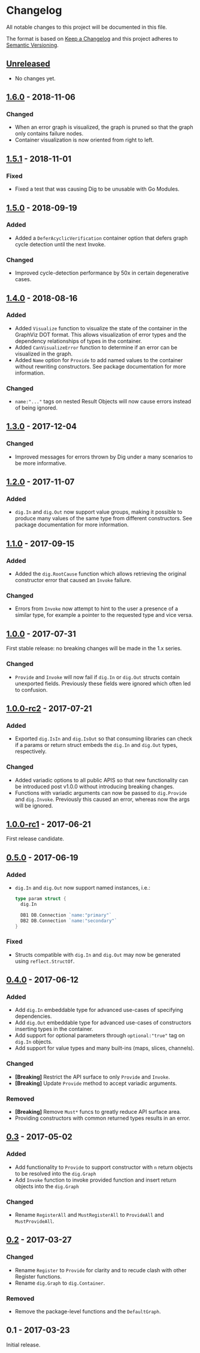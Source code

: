 # Changelog
All notable changes to this project will be documented in this file.

The format is based on [Keep a Changelog](http://keepachangelog.com/en/1.0.0/)
and this project adheres to [Semantic Versioning](http://semver.org/spec/v2.0.0.html).

## [Unreleased]

- No changes yet.

## [1.6.0] - 2018-11-06
### Changed
- When an error graph is visualized, the graph is pruned so that the graph only
  contains failure nodes.
- Container visualization is now oriented from right to left.

## [1.5.1] - 2018-11-01
### Fixed
- Fixed a test that was causing Dig to be unusable with Go Modules.

## [1.5.0] - 2018-09-19
### Added
- Added a `DeferAcyclicVerification` container option that defers graph cycle
  detection until the next Invoke.

### Changed
- Improved cycle-detection performance by 50x in certain degenerative cases.

## [1.4.0] - 2018-08-16
### Added
- Added `Visualize` function to visualize the state of the container in the
  GraphViz DOT format. This allows visualization of error types and the
  dependency relationships of types in the container.
- Added `CanVisualizeError` function to determine if an error can be visualized
  in the graph.
- Added `Name` option for `Provide` to add named values to the container
  without rewriting constructors. See package documentation for more
  information.

### Changed
- `name:"..."` tags on nested Result Objects will now cause errors instead of
  being ignored.

## [1.3.0] - 2017-12-04
### Changed
- Improved messages for errors thrown by Dig under a many scenarios to be more
  informative.

## [1.2.0] - 2017-11-07
### Added
- `dig.In` and `dig.Out` now support value groups, making it possible to
  produce many values of the same type from different constructors. See package
  documentation for more information.

## [1.1.0] - 2017-09-15
### Added
- Added the `dig.RootCause` function which allows retrieving the original
  constructor error that caused an `Invoke` failure.

### Changed
- Errors from `Invoke` now attempt to hint to the user a presence of a similar
  type, for example a pointer to the requested type and vice versa.

## [1.0.0] - 2017-07-31

First stable release: no breaking changes will be made in the 1.x series.

### Changed
- `Provide` and `Invoke` will now fail if `dig.In` or `dig.Out` structs
  contain unexported fields. Previously these fields were ignored which often
  led to confusion.

## [1.0.0-rc2] - 2017-07-21
### Added
- Exported `dig.IsIn` and `dig.IsOut` so that consuming libraries can check if
  a params or return struct embeds the `dig.In` and `dig.Out` types, respectively.

### Changed
- Added variadic options to all public APIS so that new functionality can be
  introduced post v1.0.0 without introducing breaking changes.
- Functions with variadic arguments can now be passed to `dig.Provide` and
  `dig.Invoke`. Previously this caused an error, whereas now the args will be ignored.

## [1.0.0-rc1] - 2017-06-21

First release candidate.

## [0.5.0] - 2017-06-19
### Added
- `dig.In` and `dig.Out` now support named instances, i.e.:

    ```go
    type param struct {
      dig.In

      DB1 DB.Connection `name:"primary"`
      DB2 DB.Connection `name:"secondary"`
    }
    ```

### Fixed
- Structs compatible with `dig.In` and `dig.Out` may now be generated using
  `reflect.StructOf`.

## [0.4.0] - 2017-06-12
### Added
- Add `dig.In` embeddable type for advanced use-cases of specifying dependencies.
- Add `dig.Out` embeddable type for advanced use-cases of constructors
  inserting types in the container.
- Add support for optional parameters through `optional:"true"` tag on `dig.In` objects.
- Add support for value types and many built-ins (maps, slices, channels).

### Changed
- **[Breaking]** Restrict the API surface to only `Provide` and `Invoke`.
- **[Breaking]** Update `Provide` method to accept variadic arguments.

### Removed
- **[Breaking]** Remove `Must*` funcs to greatly reduce API surface area.
- Providing constructors with common returned types results in an error.

## [0.3] - 2017-05-02
### Added
- Add functionality to `Provide` to support constructor with `n` return
  objects to be resolved into the `dig.Graph`
- Add `Invoke` function to invoke provided function and insert return
  objects into the `dig.Graph`

### Changed
- Rename `RegisterAll` and `MustRegisterAll` to `ProvideAll` and
  `MustProvideAll`.

## [0.2] - 2017-03-27
### Changed
- Rename `Register` to `Provide` for clarity and to recude clash with other
  Register functions.
- Rename `dig.Graph` to `dig.Container`.

### Removed
- Remove the package-level functions and the `DefaultGraph`.

## 0.1 - 2017-03-23

Initial release.

[Unreleased]: https://github.com/uber-go/dig/compare/v1.6.0...HEAD
[1.6.0]: https://github.com/uber-go/dig/compare/v1.5.1...v1.6.0
[1.5.1]: https://github.com/uber-go/dig/compare/v1.5.0...v1.5.1
[1.5.0]: https://github.com/uber-go/dig/compare/v1.4.0...v1.5.0
[1.4.0]: https://github.com/uber-go/dig/compare/v1.3.0...v1.4.0
[1.3.0]: https://github.com/uber-go/dig/compare/v1.2.0...v1.3.0
[1.2.0]: https://github.com/uber-go/dig/compare/v1.1.0...v1.2.0
[1.1.0]: https://github.com/uber-go/dig/compare/v1.0.0...v1.1.0
[1.0.0]: https://github.com/uber-go/dig/compare/v1.0.0-rc2...v1.0.0
[1.0.0-rc2]: https://github.com/uber-go/dig/compare/v1.0.0-rc1...v1.0.0-rc2
[1.0.0-rc1]: https://github.com/uber-go/dig/compare/v0.5.0...v1.0.0-rc1
[0.5.0]: https://github.com/uber-go/dig/compare/v0.4.0...v0.5.0
[0.4.0]: https://github.com/uber-go/dig/compare/v0.3...v0.4.0
[0.3]: https://github.com/uber-go/dig/compare/v0.2...v0.3
[0.2]: https://github.com/uber-go/dig/compare/v0.1...v0.2
